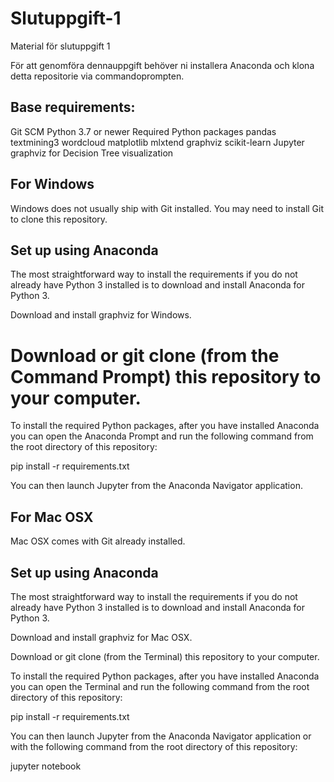 # Slutuppgift-1
Material för slutuppgift 1

För att genomföra dennauppgift behöver ni installera Anaconda och klona detta repositorie via commandoprompten. 

## Base requirements:

Git SCM
Python 3.7 or newer
Required Python packages
pandas
textmining3
wordcloud
matplotlib
mlxtend
graphviz
scikit-learn
Jupyter
graphviz for Decision Tree visualization

## For Windows
Windows does not usually ship with Git installed. You may need to install Git to clone this repository.

## Set up using Anaconda
The most straightforward way to install the requirements if you do not already have Python 3 installed is to download and install Anaconda for Python 3.

Download and install graphviz for Windows.

# Download or git clone (from the Command Prompt) this repository to your computer.

To install the required Python packages, after you have installed Anaconda you can open the Anaconda Prompt and run the following command from the root directory of this repository:

pip install -r requirements.txt

You can then launch Jupyter from the Anaconda Navigator application.

## For Mac OSX
Mac OSX comes with Git already installed.

## Set up using Anaconda
The most straightforward way to install the requirements if you do not already have Python 3 installed is to download and install Anaconda for Python 3.

Download and install graphviz for Mac OSX.

Download or git clone (from the Terminal) this repository to your computer.

To install the required Python packages, after you have installed Anaconda you can open the Terminal and run the following command from the root directory of this repository:

pip install -r requirements.txt

You can then launch Jupyter from the Anaconda Navigator application or with the following command from the root directory of this repository:

jupyter notebook
